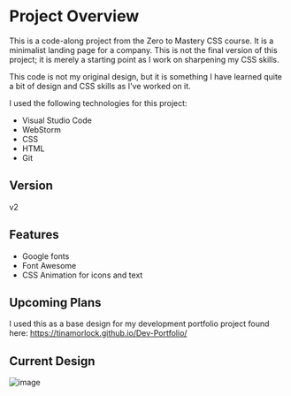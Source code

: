 # Project Overview
This is a code-along project from the Zero to Mastery CSS course. It is a minimalist landing page for a company. This is not the final version of this project; it is merely a starting point as I work on sharpening my CSS skills. 

This code is not my original design, but it is something I have learned quite a bit of design and CSS skills as I've worked on it.

I used the following technologies for this project:

* Visual Studio Code
* WebStorm
* CSS
* HTML
* Git
## Version
v2
## Features
* Google fonts
* Font Awesome
* CSS Animation for icons and text
## Upcoming Plans
I used this as a base design for my development portfolio project found here: https://tinamorlock.github.io/Dev-Portfolio/
## Current Design
![image](https://github.com/user-attachments/assets/447aec7a-f255-4629-891c-e89e20cb68ce)
